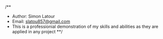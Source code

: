 /**
* Author: Simon Latour
* Email: slatou857@gmail.com 
* This is a professionial demonstration of my skills and abilities as they are applied in any project
**/
